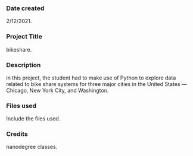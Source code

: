 ### Date created
2/12/2021.

### Project Title
 bikeshare.

### Description
in this project, the student had to make use of Python to explore data related to bike share systems for three major cities in the United States — Chicago, New York City, and Washington. 

### Files used
Include the files used.

### Credits
nanodegree classes.

